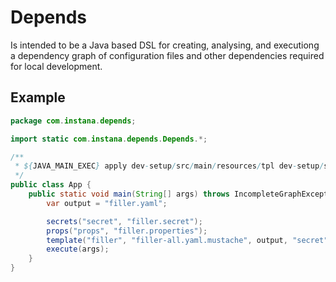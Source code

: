 # Depends

Is intended to be a Java based DSL for creating, analysing, and executiong a dependency graph
of configuration files and other dependencies required for local development.

## Example

```java
package com.instana.depends;

import static com.instana.depends.Depends.*;

/**
 * ${JAVA_MAIN_EXEC} apply dev-setup/src/main/resources/tpl dev-setup/src/main/resources/local dev-setup/configs/local
 */
public class App {
    public static void main(String[] args) throws IncompleteGraphException {
        var output = "filler.yaml";

        secrets("secret", "filler.secret");
        props("props", "filler.properties");
        template("filler", "filler-all.yaml.mustache", output, "secret", "props");
        execute(args);
    }
}
```